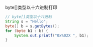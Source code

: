 byte[]类型以十六进制打印
```java
// byte[]类型以十六进制
String s = "Hello";  
byte[] b = s.getBytes();  
for (byte b1 : b) {  
    System.out.printf("0x%02X ", b1);  
}
```